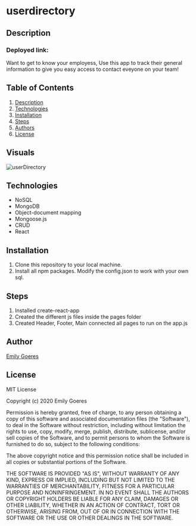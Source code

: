 # userdirectory

## Description
### Deployed link: 
<!-- ### Deployed Link: https://drive.google.com/file/d/1-XAT8Oc79o2i-m3acG4mLPja_KHGTECF/view -->
Want to get to know your employess, Use this app to track their general information to give you easy access to contact eveyone on your team!

## Table of Contents
1. [Description](#-Description)
1. [Technologies](#Technologies)
1. [Installation](#Installation)
1. [Steps](#Steps)
1. [Authors](#Authors)
1. [License](#License)

## Visuals 

![userDirectory](.PNG)

## Technologies 
* NoSQL
* MongoDB
* Object-document mapping
* Mongoose.js
* CRUD
* React

## Installation
1. Clone this repository to your local machine. 
1. Install all npm packages. Modify the config.json to work with your own sql.  
    
## Steps
1. Installed create-react-app
2. Created the different js files inside the pages folder
3. Created Header, Footer, Main connected all pages to run on the app.js

## Author

[Emily Goeres](https://github.com/emilygoeres)

## License 

MIT License

Copyright (c) 2020  Emily Goeres

Permission is hereby granted, free of charge, to any person obtaining a copy of this software and associated documentation files (the "Software"), to deal in the Software without restriction, including without limitation the rights to use, copy, modify, merge, publish, distribute, sublicense, and/or sell copies of the Software, and to permit persons to whom the Software is furnished to do so, subject to the following conditions:

The above copyright notice and this permission notice shall be included in all copies or substantial portions of the Software.

THE SOFTWARE IS PROVIDED "AS IS", WITHOUT WARRANTY OF ANY KIND, EXPRESS OR IMPLIED, INCLUDING BUT NOT LIMITED TO THE WARRANTIES OF MERCHANTABILITY, FITNESS FOR A PARTICULAR PURPOSE AND NONINFRINGEMENT. IN NO EVENT SHALL THE AUTHORS OR COPYRIGHT HOLDERS BE LIABLE FOR ANY CLAIM, DAMAGES OR OTHER LIABILITY, WHETHER IN AN ACTION OF CONTRACT, TORT OR OTHERWISE, ARISING FROM, OUT OF OR IN CONNECTION WITH THE SOFTWARE OR THE USE OR OTHER DEALINGS IN THE SOFTWARE.
